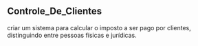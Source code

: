 ## Controle_De_Clientes
criar um sistema para calcular o imposto a ser pago por clientes, distinguindo entre pessoas físicas e jurídicas.
